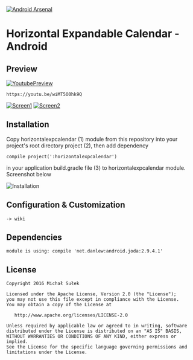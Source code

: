 [![Android Arsenal](https://img.shields.io/badge/Android%20Arsenal-HorizontalExpandableCalendar--Android-green.svg?style=true)](https://android-arsenal.com/details/1/4215)

# Horizontal Expandable Calendar - Android

## Preview
[![YoutubePreview](https://img.youtube.com/vi/wiMT5O0hk9Q/0.jpg)](https://www.youtube.com/watch?v=wiMT5O0hk9Q)
```
https://youtu.be/wiMT5O0hk9Q
```
[![Screen1](https://i.imgur.com/8U7sU9i.png)](https://i.imgur.com/8U7sU9i.png)
[![Screen2](https://i.imgur.com/m6QVDhy.png)](https://i.imgur.com/m6QVDhy.png)

## Installation

Copy horizontalexpcalendar (1) module from this repository into your project's root directory project (2), then add dependency
```
compile project(':horizontalexpcalendar')
```
in your application build.gradle file (3) to horizontalexpcalendar module.
Screenshot below

![Installation](http://i.imgur.com/Q7ZZ1fQ.png)

## Configuration & Customization
```
-> wiki
```

## Dependencies
```
module is using: compile 'net.danlew:android.joda:2.9.4.1'
```

## License
```
Copyright 2016 Michał Sułek

Licensed under the Apache License, Version 2.0 (the "License");
you may not use this file except in compliance with the License.
You may obtain a copy of the License at

   http://www.apache.org/licenses/LICENSE-2.0

Unless required by applicable law or agreed to in writing, software
distributed under the License is distributed on an "AS IS" BASIS,
WITHOUT WARRANTIES OR CONDITIONS OF ANY KIND, either express or implied.
See the License for the specific language governing permissions and
limitations under the License.
```
